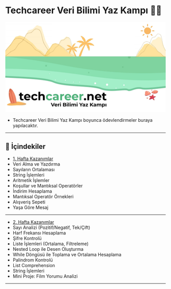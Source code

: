 # Techcareer Veri Bilimi Yaz Kampı 🚀✨

![Proje Görseli](https://github.com/berranuralinca/berranuralinca/raw/main/assets/Camp.jpg)

- Techcareer Veri Bilimi Yaz Kampı boyunca ödevlendirmeler buraya yapılacaktır.

---

## 📌 İçindekiler

- [1. Hafta Kazanımlar](./1.Hafta/)
- Veri Alma ve Yazdırma
- Sayıların Ortalaması
- String İşlemleri
- Aritmetik İşlemler
- Koşullar ve Mantıksal Operatörler
- İndirim Hesaplama
- Mantıksal Operatör Örnekleri
- Alışveriş Sepeti
- Yaşa Göre Mesaj

---
- [2. Hafta Kazanımlar](./2.Hafta/)
- Sayı Analizi (Pozitif/Negatif, Tek/Çift)
- Harf Frekansı Hesaplama 
- Şifre Kontrolü 
- Liste İşlemleri (Ortalama, Filtreleme)
- Nested Loop ile Desen Oluşturma
- While Döngüsü ile Toplama ve Ortalama Hesaplama
- Palindrom Kontrolü 
- List Comprehension 
- String İşlemleri 
- Mini Proje: Film Yorumu Analizi 

---

